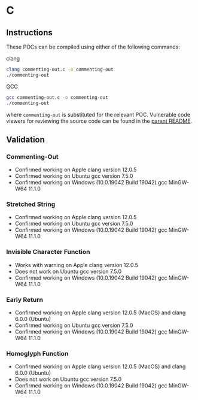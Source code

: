 # C

## Instructions

These POCs can be compiled using either of the following commands:

clang
```sh
clang commenting-out.c -o commenting-out
./commenting-out
```

GCC
```sh
gcc commenting-out.c -o commenting-out
./commenting-out
```
where `commenting-out` is substituted for the relevant POC. Vulnerable code viewers for reviewing the source code can be found in the [parent README](https://github.com/nickboucher/trojan-source#code-viewers).

## Validation

### Commenting-Out

- Confirmed working on Apple clang version 12.0.5
- Confirmed working on Ubuntu gcc version 7.5.0
- Confirmed working on Windows (10.0.19042 Build 19042) gcc MinGW-W64 11.1.0

### Stretched String

- Confirmed working on Apple clang version 12.0.5
- Confirmed working on Ubuntu gcc version 7.5.0
- Confirmed working on Windows (10.0.19042 Build 19042) gcc MinGW-W64 11.1.0

### Invisible Character Function

- Works with warning on Apple clang version 12.0.5
- Does not work on Ubuntu gcc version 7.5.0
- Confirmed working on Windows (10.0.19042 Build 19042) gcc MinGW-W64 11.1.0

### Early Return

- Confirmed working on Apple clang version 12.0.5 (MacOS) and clang 6.0.0 (Ubuntu)
- Confirmed working on Ubuntu gcc version 7.5.0
- Confirmed working on Windows (10.0.19042 Build 19042) gcc MinGW-W64 11.1.0

### Homoglyph Function

- Confirmed working on Apple clang version 12.0.5 (MacOS) and clang 6.0.0 (Ubuntu)
- Does not work on Ubuntu gcc version 7.5.0
- Confirmed working on Windows (10.0.19042 Build 19042) gcc MinGW-W64 11.1.0